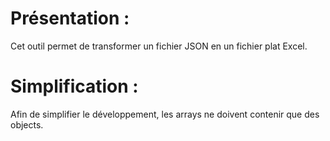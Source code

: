 Présentation :
==
Cet outil permet de transformer un fichier JSON en un fichier plat Excel.

Simplification :
==
Afin de simplifier le développement, les arrays ne doivent contenir que des objects.

